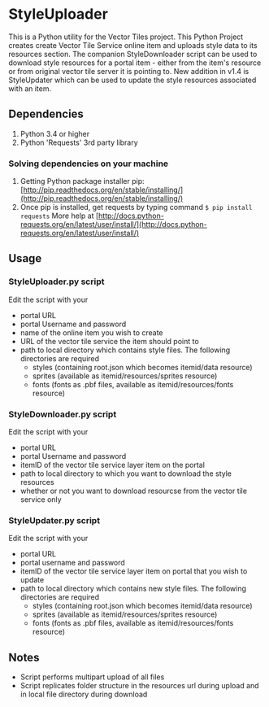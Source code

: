 # StyleUploader
This is a Python utility for the Vector Tiles project. This Python Project creates create Vector Tile Service online item and uploads style data to its resources section. The companion StyleDownloader script can be used to download style resources for a portal item - either from the item's resource or from original vector tile server it is pointing to. New addition in v1.4 is StyleUpdater which can be used to update the style resources associated with an item.

## Dependencies
1. Python 3.4 or higher
2. Python 'Requests' 3rd party library

### Solving dependencies on your machine
1. Getting Python package installer pip: [http://pip.readthedocs.org/en/stable/installing/](http://pip.readthedocs.org/en/stable/installing/)
2. Once pip is installed, get requests by typing command `$ pip install requests`  More help at [http://docs.python-requests.org/en/latest/user/install/](http://docs.python-requests.org/en/latest/user/install/)

## Usage
### StyleUploader.py script
Edit the script with your
* portal URL
* portal Username and password
* name of the online item you wish to create
* URL of the vector tile service the item should point to
* path to local directory which contains style files. The following directories are required
  * styles (containing root.json which becomes itemid/data resource)
  * sprites (available as itemid/resources/sprites resource)
  * fonts (fonts as .pbf files, available as itemid/resources/fonts resource)

### StyleDownloader.py script
Edit the script with your
* portal URL
* portal Username and password
* itemID of the vector tile service layer item on the portal
* path to local directory to which you want to download the style resources
* whether or not you want to download resourcse from the vector tile service only

### StyleUpdater.py script
Edit the script with your
* portal URL
* portal username and password
* itemID of the vector tile service layer item on portal that you wish to update
* path to local directory which contains new style files. The following directories are required
  * styles (containing root.json which becomes itemid/data resource)
  * sprites (available as itemid/resources/sprites resource)
  * fonts (fonts as .pbf files, available as itemid/resources/fonts resource)

## Notes
* Script performs multipart upload of all files
* Script replicates folder structure in the resources url during upload and in local file directory during download
